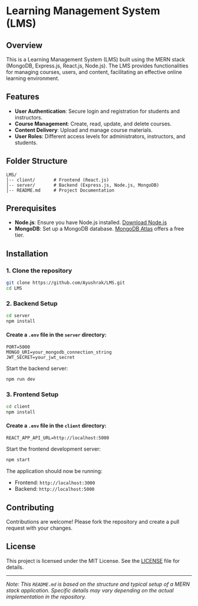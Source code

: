 # Learning Management System (LMS)

## Overview

This is a Learning Management System (LMS) built using the MERN stack (MongoDB, Express.js, React.js, Node.js). The LMS provides functionalities for managing courses, users, and content, facilitating an effective online learning environment.

## Features

- **User Authentication**: Secure login and registration for students and instructors.
- **Course Management**: Create, read, update, and delete courses.
- **Content Delivery**: Upload and manage course materials.
- **User Roles**: Different access levels for administrators, instructors, and students.

## Folder Structure

```
LMS/
│-- client/       # Frontend (React.js)
│-- server/       # Backend (Express.js, Node.js, MongoDB)
│-- README.md     # Project Documentation
```

## Prerequisites

- **Node.js**: Ensure you have Node.js installed. [Download Node.js](https://nodejs.org/)
- **MongoDB**: Set up a MongoDB database. [MongoDB Atlas](https://www.mongodb.com/cloud/atlas) offers a free tier.

## Installation

### 1. Clone the repository

```bash
git clone https://github.com/Ayushrak/LMS.git
cd LMS
```

### 2. Backend Setup

```bash
cd server
npm install
```

#### Create a `.env` file in the `server` directory:

```env
PORT=5000
MONGO_URI=your_mongodb_connection_string
JWT_SECRET=your_jwt_secret
```

Start the backend server:

```bash
npm run dev
```

### 3. Frontend Setup

```bash
cd client
npm install
```

#### Create a `.env` file in the `client` directory:

```env
REACT_APP_API_URL=http://localhost:5000
```

Start the frontend development server:

```bash
npm start
```

The application should now be running:
- Frontend: `http://localhost:3000`
- Backend: `http://localhost:5000`

## Contributing

Contributions are welcome! Please fork the repository and create a pull request with your changes.

## License

This project is licensed under the MIT License. See the [LICENSE](LICENSE) file for details.

---

*Note: This `README.md` is based on the structure and typical setup of a MERN stack application. Specific details may vary depending on the actual implementation in the repository.*

